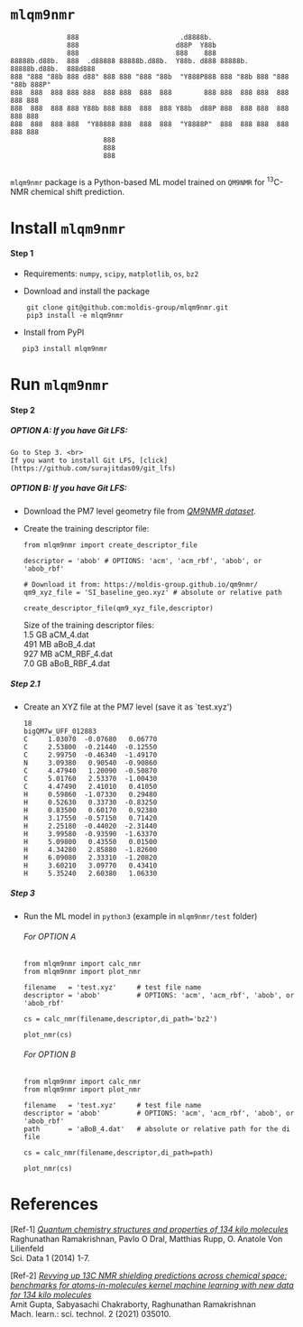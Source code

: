 # `mlqm9nmr`

```
              888                         .d8888b.                                 
              888                        d88P  Y88b                                
              888                        888    888                                
88888b.d88b.  888  .d88888 88888b.d88b.  Y88b. d888 88888b.  88888b.d88b.  888d888 
888 "888 "88b 888 d88" 888 888 "888 "88b  "Y888P888 888 "88b 888 "888 "88b 888P"   
888  888  888 888 888  888 888  888  888        888 888  888 888  888  888 888     
888  888  888 888 Y88b 888 888  888  888 Y88b  d88P 888  888 888  888  888 888     
888  888  888 888  "Y88888 888  888  888  "Y8888P"  888  888 888  888  888 888     
                       888                                                         
                       888                                                         
                       888                                                         
                                                                 
```

`mlqm9nmr` package is a Python-based ML model trained on `QM9NMR` for <sup>13</sup>C-NMR chemical shift prediction. 

# Install `mlqm9nmr` 

#### Step 1

- Requirements: `numpy`, `scipy`, `matplotlib`, `os`, `bz2`

- Download and install the package
```
    git clone git@github.com:moldis-group/mlqm9nmr.git
    pip3 install -e mlqm9nmr
```
- Install from PyPI
```
   pip3 install mlqm9nmr
```

# Run `mlqm9nmr`

#### Step 2

##### OPTION A: If you have Git LFS:
    Go to Step 3. <br>
    If you want to install Git LFS, [click](https://github.com/surajitdas09/git_lfs)


##### OPTION B: If you have Git LFS:

- Download the PM7 level geometry file from [_QM9NMR dataset_](https://moldis-group.github.io/qm9nmr/).

- Create the training descriptor file:

    ```
    from mlqm9nmr import create_descriptor_file

    descriptor = 'abob' # OPTIONS: 'acm', 'acm_rbf', 'abob', or 'abob_rbf'

    # Download it from: https://moldis-group.github.io/qm9nmr/
    qm9_xyz_file = 'SI_baseline_geo.xyz' # absolute or relative path 

    create_descriptor_file(qm9_xyz_file,descriptor)
    ```
    
    Size of the training descriptor files:
    <br>1.5 GB    aCM_4.dat
    <br>491 MB    aBoB_4.dat
    <br>927 MB    aCM_RBF_4.dat
    <br>7.0 GB    aBoB_RBF_4.dat
    

##### Step 2.1
- Create an XYZ file at the PM7 level (save it as `test.xyz')
    ```
    18
    bigQM7w_UFF_012883
    C     1.03070  -0.07680   0.06770  
    C     2.53800  -0.21440  -0.12550  
    C     2.99750  -0.46340  -1.49170  
    N     3.09380   0.90540  -0.90860  
    C     4.47940   1.20090  -0.50870  
    C     5.01760   2.53370  -1.00430  
    C     4.47490   2.41010   0.41050  
    H     0.59860  -1.07330   0.29480  
    H     0.52630   0.33730  -0.83250  
    H     0.83500   0.60170   0.92380  
    H     3.17550  -0.57150   0.71420  
    H     2.25180  -0.44020  -2.31440  
    H     3.99580  -0.93590  -1.63370  
    H     5.09800   0.43550   0.01500  
    H     4.34280   2.85880  -1.82600  
    H     6.09080   2.33310  -1.20820  
    H     3.60210   3.09770   0.43410  
    H     5.35240   2.60380   1.06330 
    ```

##### Step 3
- Run the ML model in `python3` (example in `mlqm9nmr/test` folder)

    ###### For OPTION A
    ```
    from mlqm9nmr import calc_nmr
    from mlqm9nmr import plot_nmr

    filename   = 'test.xyz'     # test file name
    descriptor = 'abob'         # OPTIONS: 'acm', 'acm_rbf', 'abob', or 'abob_rbf'

    cs = calc_nmr(filename,descriptor,di_path='bz2')

    plot_nmr(cs)
    ```

    ###### For OPTION B
    ```
    from mlqm9nmr import calc_nmr
    from mlqm9nmr import plot_nmr

    filename   = 'test.xyz'     # test file name
    descriptor = 'abob'         # OPTIONS: 'acm', 'acm_rbf', 'abob', or 'abob_rbf'
    path       = 'aBoB_4.dat'   # absolute or relative path for the di file

    cs = calc_nmr(filename,descriptor,di_path=path)

    plot_nmr(cs)
    ```



# References
[Ref-1] [_Quantum chemistry structures and properties of 134 kilo molecules_](https://doi.org/10.1038/sdata.2014.22)
<br>Raghunathan Ramakrishnan, Pavlo O Dral, Matthias Rupp,  O. Anatole Von Lilienfeld
<br>Sci. Data 1 (2014) 1-7.

[Ref-2] [_Revving up 13C NMR shielding predictions across chemical space: benchmarks for atoms-in-molecules kernel machine learning with new data for 134 kilo molecules_](https://doi.org/10.1088/2632-2153/abe347)
<br>Amit Gupta, Sabyasachi Chakraborty, Raghunathan Ramakrishnan
<br>Mach. learn.: sci. technol. 2 (2021) 035010.    
